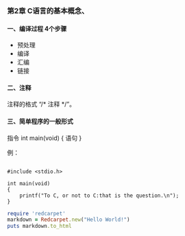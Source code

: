 ### 第2章 C语言的基本概念、

#### 一、编译过程 4个步骤

- 预处理
- 编译
- 汇编
- 链接

#### 二、注释

注释的格式 “/* 注释 */”。

#### 三、简单程序的一般形式

指令
int main(void)
{
语句
}

例：

```

#include <stdio.h>

int main(void)
{
	printf("To C, or not to C:that is the question.\n");
}

```

```ruby
require 'redcarpet'
markdown = Redcarpet.new("Hello World!")
puts markdown.to_html
```
